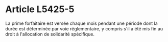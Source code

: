 # Article L5425-5

La prime forfaitaire est versée chaque mois pendant une période dont la durée est déterminée par voie réglementaire, y compris s'il a été mis fin au droit à l'allocation de solidarité spécifique.